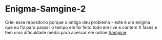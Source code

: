 # Enigma-Samgine-2
 Criei esse repositorio porque o antigo deu problema - este é um enigma que eu fiz para passar o tempo ele foi feito todo em live e contem X fases e tem uma dificuldade media para acessar ele online [Samgine](https://000608223.codepen.website/)
